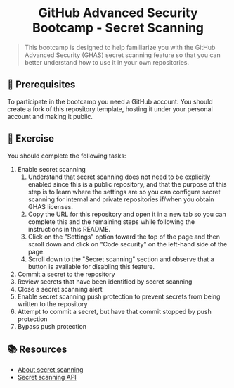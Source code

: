 
<h1 align="center">GitHub Advanced Security Bootcamp - Secret Scanning</h1>

> This bootcamp is designed to help familiarize you with the GitHub Advanced Security (GHAS) secret scanning feature so that you can better understand how to use it in your own repositories.

## :mega: Prerequisites
To participate in the bootcamp you need a GitHub account. You should create a fork of this repository template, hosting it under your personal account and making it public.

## 🏫 Exercise

You should complete the following tasks:
1. Enable secret scanning
      1. Understand that secret scanning does not need to be explicitly enabled since this is a public repository, and that the purpose of this step is to learn where the settings are so you can configure secret scanning for internal and private repositories if/when you obtain GHAS licenses.
      2. Copy the URL for this repository and open it in a new tab so you can complete this and the remaining steps while following the instructions in this README.
      3. Click on the "Settings" option toward the top of the page and then scroll down and click on "Code security" on the left-hand side of the page.
      4. Scroll down to the "Secret scanning" section and observe that a button is available for disabling this feature.
2. Commit a secret to the repository
3. Review secrets that have been identified by secret scanning
4. Close a secret scanning alert
5. Enable secret scanning push protection to prevent secrets from being written to the repository
6. Attempt to commit a secret, but have that commit stopped by push protection
7. Bypass push protection

## :books: Resources
- [About secret scanning](https://docs.github.com/en/github/administering-a-repository/about-secret-scanning)
- [Secret scanning API](https://docs.github.com/en/rest/reference/secret-scanning)
